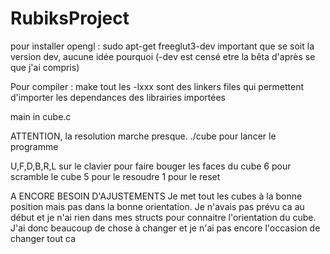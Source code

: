 # RubiksProject
pour installer opengl : 
sudo apt-get freeglut3-dev
important que se soit la version dev, aucune idée pourquoi (-dev est censé etre la bêta d'après se que j'ai compris)

Pour compiler : 
    make
tout les -lxxx sont des linkers files qui permettent d'importer les dependances des librairies importées

main in cube.c

ATTENTION, la resolution marche presque. 
./cube pour lancer le programme

U,F,D,B,R,L sur le clavier pour faire bouger les faces du cube
6 pour scramble le cube
5 pour le resoudre
1 pour le reset

A ENCORE BESOIN D'AJUSTEMENTS
Je met tout les cubes à la bonne position mais pas dans la bonne orientation. Je n'avais pas prévu ca au début et je n'ai rien dans mes structs pour connaitre l'orientation du cube. 
J'ai donc beaucoup de chose à changer et je n'ai pas encore l'occasion de changer tout ca
